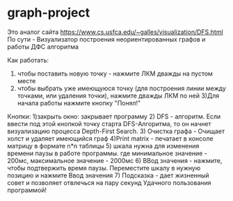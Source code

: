 # graph-project
Это  аналог сайта https://www.cs.usfca.edu/~galles/visualization/DFS.html
По сути - Визуализатор построения неориентированных графов и работы ДФС алгоритма

Как работать:
1) чтобы поставить новую точку - нажмите ЛКМ дважды на пустом месте
2) чтобы выбрать уже имеющуюся точку (для построения линии между точками, или удаления точки), нажмите дважды ЛКМ по ней
3)Для начала работы нажмите кнопку "Понял!"

Кнопки:
1)закрыть окно: закрывает программу
2) DFS - алгоритм. Если ввести под этой кнопкой точку старта DFS-Алгоритма, то он начнет визуализацию процесса Depth-First Search.
3) Очистка графа - Очищает холст и удаляет имеющийся граф
4)Print matrix - печатает в консоле матрицу в формате n*n таблицы
5) шкала нужна для изменения времени паузы в работе программы. где минимальное значение - 200мс, максимальное значение - 2000мс
6) ВВод  значения - нажмите, чтобы подтвержить время паузы. Переместите шкалу в нужную позицию и нажмите Ввод значения
7) Подсказка - дает жизненный совет и позволяет отвлечься на пару секунд
Удачного пользования программой!
